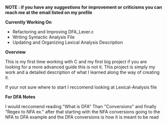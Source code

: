 **NOTE : if you have any suggestions for improvement or criticisms you can reach me at the email listed on my profile**



**Currently Working On**

- Refactoring and Improving DFA_Lexer.c
- Writing Syntactic Analysis File
- Updating and Organizing Lexical Analysis Description


**Overview**
  
  This is my first time working with C and my first big project if you are looking for a more advanced guide this is not it. 
  This project is simply my work and a detailed description of what I learned along the way of creating it.

  
  If your not sure where to start I reccomend looking at Lexical-Analysis file




**For DFA Notes**
  
  I would reccomend reading "What is DFA" Than "Conversions" and finally "Regex to NFA ex." after that
  starting with the NFA conversions going to the NFA to DFA example and the DFA conversions is how it is meant to be read

